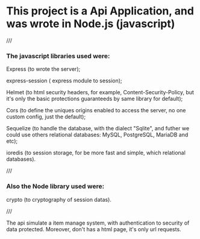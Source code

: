 
# This project is a Api Application, and was wrote in Node.js (javascript)

///

### The javascript libraries used were:


Express (to wrote the server);

express-session ( express module to session);

Helmet (to html security headers, for example, Content-Security-Policy, but it's only the basic protections guaranteeds by same library for default);

Cors (to define the uniques origins enabled to access the server, no one custom config, just the default);

Sequelize (to handle the database, with the dialect "Sqlite", and futher we could use others relational databases: MySQL, PostgreSQL, MariaDB and etc);

ioredis (to session storage, for be more fast and simple, which relational databases).

///

### Also the Node library used were:

crypto (to cryptography of session datas).

///

The api simulate a item manage system, with authentication to security of data protected. Moreover, don't has a html page, it's only url requests.
